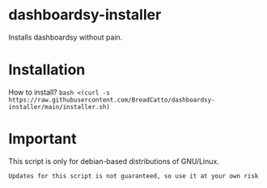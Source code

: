 # dashboardsy-installer
Installs dashboardsy without pain.

# Installation
How to install?
```bash <(curl -s https://raw.githubusercontent.com/BreadCatto/dashboardsy-installer/main/installer.sh)```

# Important
This script is only for debian-based distributions of GNU/Linux.

```
Updates for this script is not guaranteed, so use it at your own risk
```
